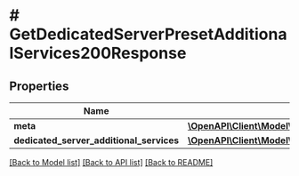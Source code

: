 # # GetDedicatedServerPresetAdditionalServices200Response

## Properties

Name | Type | Description | Notes
------------ | ------------- | ------------- | -------------
**meta** | [**\OpenAPI\Client\Model\Meta**](Meta.md) |  |
**dedicated_server_additional_services** | [**\OpenAPI\Client\Model\DedicatedServerAdditionalService[]**](DedicatedServerAdditionalService.md) |  |

[[Back to Model list]](../../README.md#models) [[Back to API list]](../../README.md#endpoints) [[Back to README]](../../README.md)
